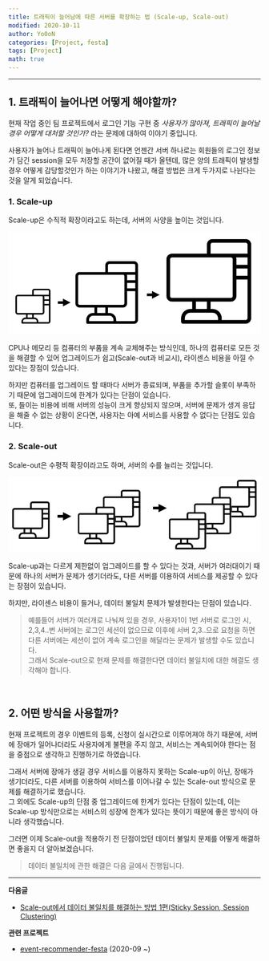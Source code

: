 ```yaml
---
title: 트래픽이 늘어남에 따른 서버를 확장하는 법 (Scale-up, Scale-out)
modified: 2020-10-11
author: Yo0oN
categories: [Project, festa]
tags: [Project]
math: true
---
```


<hr>

## 1. 트래픽이 늘어나면 어떻게 해야할까?

현재 작업 중인 팀 프로젝트에서 로그인 기능 구현 중 *사용자가 많아져, 트래픽이 늘어날 경우 어떻게 대처할 것인가?* 라는 문제에 대하여 이야기 중입니다.

사용자가 늘어나 트래픽이 늘어나게 된다면 언젠간 서버 하나로는 회원들의 로그인 정보가 담긴 session을 모두 저장할 공간이 없어질 때가 올텐데, 많은 양의 트래픽이 발생할 경우 어떻게 감당할것인가 하는 이야기가 나왔고, 해결 방법은 크게 두가지로 나뉜다는 것을 알게 되었습니다.

### 1. Scale-up

Scale-up은 수직적 확장이라고도 하는데, 서버의 사양을 높이는 것입니다.

![대용량 트래픽01](/images/posts/Project/event-recommender-festa/대용량트래픽/대용량트래픽01.jpg)

CPU나 메모리 등 컴퓨터의 부품을 계속 교체해주는 방식인데, 하나의 컴퓨터로 모든 것을 해결할 수 있어 업그레이드가 쉽고(Scale-out과 비교시), 라이센스 비용을 아낄 수 있다는 장점이 있습니다.

하지만 컴퓨터를 업그레이드 할 때마다 서버가 종료되며, 부품을 추가할 슬롯이 부족하기 때문에 업그레이드에 한계가 있다는 단점이 있습니다.<br>
또, 들이는 비용에 비해 서버의 성능이 크게 향상되지 않으며, 서버에 문제가 생겨 응답을 해줄 수 없는 상황이 온다면, 사용자는 아예 서비스를 사용할 수 없다는 단점도 있습니다.<br>

### 2. Scale-out

Scale-out은 수평적 확장이라고도 하며, 서버의 수를 늘리는 것입니다.

![대용량 트래픽02](/images/posts/Project/event-recommender-festa/대용량트래픽/대용량트래픽02.jpg)

Scale-up과는 다르게 제한없이 업그레이드를 할 수 있다는 것과, 서버가 여러대이기 때문에 하나의 서버가 문제가 생기더라도, 다른 서버를 이용하여 서비스를 제공할 수 있다는 장점이 있습니다.

하지만, 라이센스 비용이 들거나, 데이터 불일치 문제가 발생한다는 단점이 있습니다.<br>
> 예를들어 서버가 여러개로 나눠져 있을 경우, 사용자1이 1번 서버로 로그인 시, 2,3,4..번 서버에는 로그인 세션이 없으므로 이후에 서버 2,3..으로 요청을 하면 다른 서버에는 세션이 없어 계속 로그인을 해달라는 문제가 발생할 수도 있습니다.<br>
그래서 Scale-out으로 현재 문제를 해결한다면 데이터 불일치에 대한 해결도 생각해야 합니다.

<br>

## 2. 어떤 방식을 사용할까?

현재 프로젝트의 경우 이벤트의 등록, 신청이 실시간으로 이루어져야 하기 때문에, 서버에 장애가 일어나더라도 사용자에게 불편을 주지 않고, 서비스는 계속되어야 한다는 점을 중점으로 생각하고 진행하기로 하였습니다.

그래서 서버에 장애가 생길 경우 서비스를 이용하지 못하는 Scale-up이 아닌, 장애가 생기더라도, 다른 서버를 이용하여 서비스를 이어나갈 수 있는 Scale-out 방식으로 문제를 해결하기로 했습니다.<br>
그 외에도 Scale-up의 단점 중 업그레이드에 한계가 있다는 단점이 있는데, 이는 Scale-up 방식만으로는 서비스의 성장에 한계가 있다는 뜻이기 때문에 좋은 방식이 아니라 생각했습니다.

그러면 이제 Scale-out을 적용하기 전 단점이었던 데이터 불일치 문제를 어떻게 해결하면 좋을지 더 알아보겠습니다.

> 데이터 불일치에 관한 해결은 다음 글에서 진행됩니다.

--------------

**다음글**
- [Scale-out에서 데이터 불일치를 해결하는 방법 1편(Sticky Session, Session Clustering)](https://yo0on.github.io/posts/Project.%EB%8D%B0%EC%9D%B4%ED%84%B0%EB%B6%88%EC%9D%BC%EC%B9%98/)

**관련 프로젝트**
- [event-recommender-festa](https://github.com/f-lab-edu/event-recommender-festa) (2020-09 ~)
